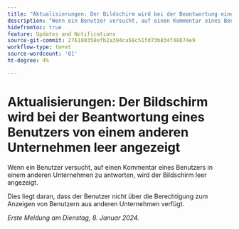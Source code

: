 ```yaml
---
title: "Aktualisierungen: Der Bildschirm wird bei der Beantwortung eines Benutzers von einem anderen Unternehmen leer angezeigt."
description: "Wenn ein Benutzer versucht, auf einen Kommentar eines Benutzers in einem anderen Unternehmen zu antworten, wird der Bildschirm leer angezeigt."
hidefromtoc: true
feature: Updates and Notifications
source-git-commit: 276180358efb2a394ca58c51fd73b834f48874e9
workflow-type: tm+mt
source-wordcount: '81'
ht-degree: 4%

---
```



# Aktualisierungen: Der Bildschirm wird bei der Beantwortung eines Benutzers von einem anderen Unternehmen leer angezeigt

Wenn ein Benutzer versucht, auf einen Kommentar eines Benutzers in einem anderen Unternehmen zu antworten, wird der Bildschirm leer angezeigt.

Dies liegt daran, dass der Benutzer nicht über die Berechtigung zum Anzeigen von Benutzern aus anderen Unternehmen verfügt.

_Erste Meldung am Dienstag, 8. Januar 2024._
